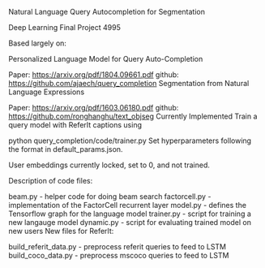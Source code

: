 Natural Language Query Autocompletion for Segmentation

Deep Learning Final Project 4995

Based largely on:

Personalized Language Model for Query Auto-Completion

Paper: https://arxiv.org/pdf/1804.09661.pdf
github: https://github.com/ajaech/query_completion
Segmentation from Natural Language Expressions

Paper: https://arxiv.org/pdf/1603.06180.pdf
github: https://github.com/ronghanghu/text_objseg
Currently Implemented
Train a query model with ReferIt captions using

python query_completion/code/trainer.py Set hyperparameters following the format in default_params.json.

User embeddings currently locked, set to 0, and not trained.

Description of code files:

beam.py - helper code for doing beam search
factorcell.py - implementation of the FactorCell recurrent layer
model.py - defines the Tensorflow graph for the language model
trainer.py - script for training a new langauge model
dynamic.py - script for evaluating trained model on new users
New files for ReferIt:

build_referit_data.py - preprocess referit queries to feed to LSTM
build_coco_data.py - preprocess mscoco queries to feed to LSTM
